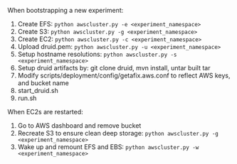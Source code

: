 When bootstrapping a new experiment:
1. Create EFS: `python awscluster.py -e <experiment_namespace>`
1. Create S3: `python awscluster.py -g <experiment_namespace>`
1. Create EC2: `python awscluster.py -c <experiment_namespace>`
1. Upload druid.pem: `python awscluster.py -u <experiment_namespace>`
1. Setup hostname resolutions: `python awscluster.py -s <experiment_namespace>`
1. Setup druid artifacts by: git clone druid, mvn install, untar built tar
1. Modify scripts/deployment/config/getafix.aws.conf to reflect AWS keys, and bucket name
1. start_druid.sh
1. run.sh

When EC2s are restarted:
1. Go to AWS dashboard and remove bucket
1. Recreate S3 to ensure clean deep storage: `python awscluster.py -g <experiment_namespace>`
1. Wake up and remount EFS and EBS: `python awscluster.py -w <experiment_namespace>`
